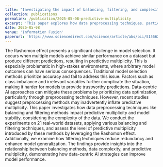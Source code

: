 ```yaml
---
title: "Investigating the impact of balancing, filtering, and complexity on predictive multiplicity: A data-centric perspective"
collection: publications
permalink: /publication/2025-05-08-predictive-multiplicity
excerpt: 'This paper explores how data preprocessing techniques, particularly balancing and filtering, influence predictive multiplicity and model stability under the Rashomon effect across 21 real-world datasets. The findings highlight the trade-offs in data-centric AI approaches, revealing that while filtering can enhance generalization, certain balancing methods may exacerbate predictive multiplicity, especially in complex datasets.'
date: 2025-05-08
venue: 'Information Fusion'
paperurl: 'https://www.sciencedirect.com/science/article/abs/pii/S1566253525003161'
---
```


The Rashomon effect presents a significant challenge in model selection. It occurs when multiple models achieve similar performance on a dataset but produce different predictions, resulting in predictive multiplicity. This is especially problematic in high-stakes environments, where arbitrary model outcomes can have serious consequences. Traditional model selection methods prioritize accuracy and fail to address this issue. Factors such as class imbalance and irrelevant variables further complicate the situation, making it harder for models to provide trustworthy predictions. Data-centric AI approaches can mitigate these problems by prioritizing data optimization, particularly through preprocessing techniques. However, recent studies suggest preprocessing methods may inadvertently inflate predictive multiplicity. This paper investigates how data preprocessing techniques like balancing and filtering methods impact predictive multiplicity and model stability, considering the complexity of the data. We conduct the experiments on 21 real-world datasets, applying various balancing and filtering techniques, and assess the level of predictive multiplicity introduced by these methods by leveraging the Rashomon effect. Additionally, we examine how filtering techniques reduce redundancy and enhance model generalization. The findings provide insights into the relationship between balancing methods, data complexity, and predictive multiplicity, demonstrating how data-centric AI strategies can improve model performance.
